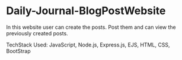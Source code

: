 # Daily-Journal-BlogPostWebsite

In this website user can create the posts. Post them and can view the previously created posts.

TechStack Used: JavaScript, Node.js, Express.js, EJS, HTML, CSS, BootStrap

